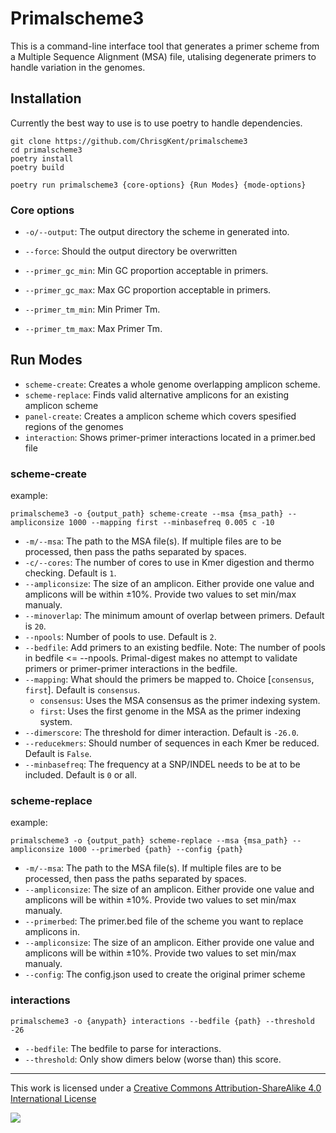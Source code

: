 # Primalscheme3

This is a command-line interface tool that generates a primer scheme from a Multiple Sequence Alignment (MSA) file, utalising degenerate primers to handle variation in the genomes.

## Installation

Currently the best way to use is to use poetry to handle dependencies.

```         
git clone https://github.com/ChrisgKent/primalscheme3
cd primalscheme3
poetry install
poetry build

poetry run primalscheme3 {core-options} {Run Modes} {mode-options}
```

### Core options 

- `-o/--output`: The output directory the scheme in generated into.
- `--force`: Should the output directory be overwritten

- `--primer_gc_min`: Min GC proportion acceptable in primers.
- `--primer_gc_max`: Max GC proportion acceptable in primers.
- `--primer_tm_min`: Min Primer Tm. 
- `--primer_tm_max`: Max Primer Tm.

## Run Modes 
- `scheme-create`: Creates a whole genome overlapping amplicon scheme.
- `scheme-replace`: Finds valid alternative amplicons for an existing amplicon scheme 
- `panel-create`: Creates a amplicon scheme which covers spesified regions of the genomes
- `interaction`: Shows primer-primer interactions located in a primer.bed file

### scheme-create
example: 
```
primalscheme3 -o {output_path} scheme-create --msa {msa_path} --ampliconsize 1000 --mapping first --minbasefreq 0.005 c -10
```

-   `-m/--msa`: The path to the MSA file(s). If multiple files are to be processed, then pass the paths separated by spaces.
-   `-c/--cores`: The number of cores to use in Kmer digestion and thermo checking. Default is `1`.
-   `--ampliconsize`: The size of an amplicon. Either provide one value and amplicons will be within ±10%. Provide two values to set min/max manualy.
-   `--minoverlap`: The minimum amount of overlap between primers. Default is `20`.
-   `--npools`: Number of pools to use. Default is `2`.
-   `--bedfile`: Add primers to an existing bedfile. Note: The number of pools in bedfile \<= --npools. Primal-digest makes no attempt to validate primers or primer-primer interactions in the bedfile.
-   `--mapping`: What should the primers be mapped to. Choice [`consensus`, `first`]. Default is `consensus`.
    -   `consensus`: Uses the MSA consensus as the primer indexing system.
    -   `first`: Uses the first genome in the MSA as the primer indexing system.
-   `--dimerscore`: The threshold for dimer interaction. Default is `-26.0`.
-   `--reducekmers`: Should number of sequences in each Kmer be reduced. Default is `False`. 
-   `--minbasefreq`: The frequency at a SNP/INDEL needs to be at to be included. Default is `0` or all.

### scheme-replace
example: 
```
primalscheme3 -o {output_path} scheme-replace --msa {msa_path} --ampliconsize 1000 --primerbed {path} --config {path}
```

-   `-m/--msa`: The path to the MSA file(s). If multiple files are to be processed, then pass the paths separated by spaces.
-   `--ampliconsize`: The size of an amplicon. Either provide one value and amplicons will be within ±10%. Provide two values to set min/max manualy.
-   `--primerbed`: The primer.bed file of the scheme you want to replace amplicons in.
-   `--ampliconsize`: The size of an amplicon. Either provide one value and amplicons will be within ±10%. Provide two values to set min/max manualy.
-   `--config`: The config.json used to create the original primer scheme

### interactions

```
primalscheme3 -o {anypath} interactions --bedfile {path} --threshold -26
```
-   `--bedfile`: The bedfile to parse for interactions.
-   `--threshold`: Only show dimers below (worse than) this score.




------------------------------------------------------------------------

This work is licensed under a [Creative Commons Attribution-ShareAlike 4.0 International License](http://creativecommons.org/licenses/by-sa/4.0/)

![](https://i.creativecommons.org/l/by-sa/4.0/88x31.png)
